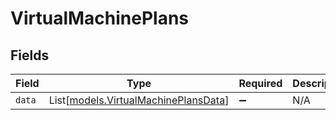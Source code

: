 # VirtualMachinePlans


## Fields

| Field                                                                        | Type                                                                         | Required                                                                     | Description                                                                  |
| ---------------------------------------------------------------------------- | ---------------------------------------------------------------------------- | ---------------------------------------------------------------------------- | ---------------------------------------------------------------------------- |
| `data`                                                                       | List[[models.VirtualMachinePlansData](../models/virtualmachineplansdata.md)] | :heavy_minus_sign:                                                           | N/A                                                                          |